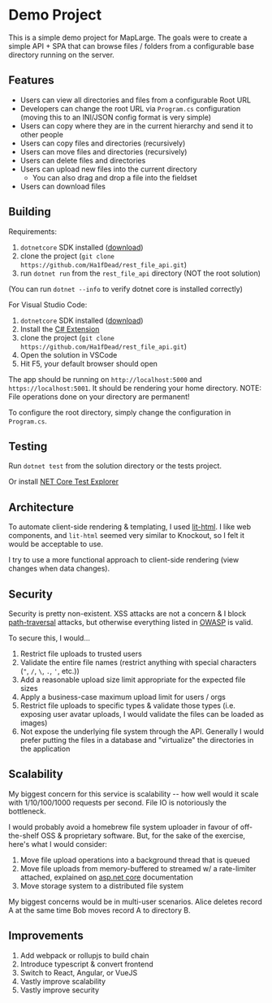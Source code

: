 # Demo Project

This is a simple demo project for MapLarge. The goals were to create a simple API + SPA that can browse files / folders from a configurable base directory running on the server.

## Features

- Users can view all directories and files from a configurable Root URL
- Developers can change the root URL via `Program.cs` configuration (moving this to an INI/JSON config format is very simple)
- Users can copy where they are in the current hierarchy and send it to other people
- Users can copy files and directories (recursively)
- Users can move files and directories (recursively)
- Users can delete files and directories
- Users can upload new files into the current directory
  - You can also drag and drop a file into the fieldset
- Users can download files

## Building

Requirements:

1. `dotnetcore` SDK installed ([download](https://dotnet.microsoft.com/download))
2. clone the project (`git clone https://github.com/Ha1fDead/rest_file_api.git`)
3. run `dotnet run` from the `rest_file_api` directory (NOT the root solution)

(You can run `dotnet --info` to verify dotnet core is installed correctly)

For Visual Studio Code:

1. `dotnetcore` SDK installed ([download](https://dotnet.microsoft.com/download))
2. Install the [C# Extension](https://marketplace.visualstudio.com/items?itemName=ms-vscode.csharp)
3. clone the project (`git clone https://github.com/Ha1fDead/rest_file_api.git`)
4. Open the solution in VSCode
5. Hit F5, your default browser should open

The app should be running on `http://localhost:5000` and `https://localhost:5001`. It should be rendering your home directory.
NOTE: File operations done on your directory are permanent!

To configure the root directory, simply change the configuration in `Program.cs`.

## Testing

Run `dotnet test` from the solution directory or the tests project.

Or install [NET Core Test Explorer](https://marketplace.visualstudio.com/items?itemName=formulahendry.dotnet-test-explorer)

## Architecture

To automate client-side rendering & templating, I used [lit-html](https://lit-html.polymer-project.org). I like web components, and `lit-html` seemed very similar to Knockout, so I felt it would be acceptable to use.

I try to use a more functional approach to client-side rendering (view changes when data changes).

## Security

Security is pretty non-existent. XSS attacks are not a concern & I block [path-traversal](https://www.owasp.org/index.php/Path_Traversal) attacks, but otherwise everything listed in [OWASP](https://www.owasp.org/index.php/Unrestricted_File_Upload) is valid.

To secure this, I would...

1. Restrict file uploads to trusted users
2. Validate the entire file names (restrict anything with special characters (`"`, `/`, `\`, `.`, `'`, etc.))
3. Add a reasonable upload size limit appropriate for the expected file sizes
4. Apply a business-case maximum upload limit for users / orgs
5. Restrict file uploads to specific types & validate those types (i.e. exposing user avatar uploads, I would validate the files can be loaded as images)
6. Not expose the underlying file system through the API. Generally I would prefer putting the files in a database and "virtualize" the directories in the application

## Scalability

My biggest concern for this service is scalability -- how well would it scale with 1/10/100/1000 requests per second. File IO is notoriously the bottleneck.

I would probably avoid a homebrew file system uploader in favour of off-the-shelf OSS & proprietary software. But, for the sake of the exercise, here's what I would consider:

1. Move file upload operations into a background thread that is queued
2. Move file uploads from memory-buffered to streamed w/ a rate-limiter attached, explained on [asp.net core](https://docs.microsoft.com/en-us/aspnet/core/mvc/models/file-uploads?view=aspnetcore-2.2) documentation
3. Move storage system to a distributed file system

My biggest concerns would be in multi-user scenarios. Alice deletes record A at the same time Bob moves record A to directory B.

## Improvements

1. Add webpack or rollupjs to build chain
2. Introduce typescript & convert frontend
3. Switch to React, Angular, or VueJS
4. Vastly improve scalability
5. Vastly improve security